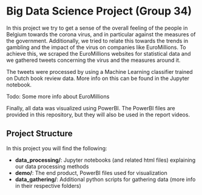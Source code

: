 # Big Data Science Project (Group 34)
In this project we try to get a sense of the overall feeling of the people in Belgium towards the corona virus, and in particular against the measures of the government.
Additionally, we tried to relate this towards the trends in gambling and the impact of the virus on companies like EuroMillions.
To achieve this, we scraped the EuroMillions websites for statistical data and we gathered tweets concerning the virus and the measures around it.

The tweets were processed by using a Machine Learning classifier trained on Dutch book review data.
More info on this can be found in the Jupyter notebook.

Todo: Some more info about EuroMillions

Finally, all data was visualized using PowerBI.
The PowerBI files are provided in this repository, but they will also be used in the report videos.

## Project Structure
In this project you will find the following:

 - **data_processing/**: Jupyter notebooks (and related html files) explaining our data processing methods
 - **demo/**: The end product, PowerBI files used for visualization
 - **data_gathering/**: Additional python scripts for gathering data (more info in their respective folders)
